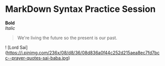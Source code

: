 # MarkDown Syntax Practice Session
**Bold** <br>
*Italic*  <br>

> We're living the future so
> the present is our past.

! [Lord Sai] (https://i.pinimg.com/236x/08/d8/36/08d836a0f44c252d215aea8ec7fd7bcc--prayer-quotes-sai-baba.jpg)
